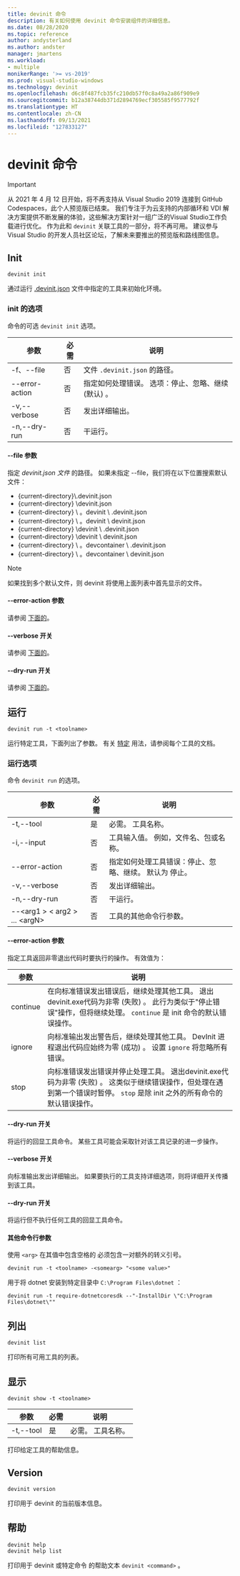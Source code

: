 ```yaml
---
title: devinit 命令
description: 有关如何使用 devinit 命令安装组件的详细信息。
ms.date: 08/28/2020
ms.topic: reference
author: andysterland
ms.author: andster
manager: jmartens
ms.workload:
- multiple
monikerRange: '>= vs-2019'
ms.prod: visual-studio-windows
ms.technology: devinit
ms.openlocfilehash: d6c8f487fcb35fc210db57f0c8a49a2a86f909e9
ms.sourcegitcommit: b12a38744db371d2894769ecf305585f9577792f
ms.translationtype: HT
ms.contentlocale: zh-CN
ms.lasthandoff: 09/13/2021
ms.locfileid: "127833127"
---
```

# <a name="devinit-commands"></a>devinit 命令

> [!IMPORTANT]
> 从 2021 年 4 月 12 日开始，将不再支持从 Visual Studio 2019 连接到 GitHub Codespaces，此个人预览版已结束。 我们专注于为云支持的内部循环和 VDI 解决方案提供不断发展的体验，这些解决方案针对一组广泛的Visual Studio工作负载进行优化。 作为此和 `devinit` 关联工具的一部分，将不再可用。 建议参与 Visual Studio 的开发人员社区论坛，了解未来要推出的预览版和路线图信息。

## <a name="init"></a>Init

```console
devinit init
```

通过运行 [.devinit.json](devinit-json.md) 文件中指定的工具来初始化环境。

### <a name="options-for-init"></a>init 的选项

命令的可选 `devinit init` 选项。

| 参数             | 必需 | 说明                                                               |
|----------------------|----------|---------------------------------------------------------------------------|
| -f、--file            | 否       | 文件 `.devinit.json` 的路径。                                         |
| --error-action       | 否       | 指定如何处理错误。 选项：停止、忽略、继续 (默认) 。|
| -v,--verbose         | 否       | 发出详细输出。                                                      |
| -n,--dry-run         | 否       | 干运行。                                                                  |

#### <a name="--file-argument"></a>--file 参数

指定 _devinit.json 文件_ 的路径。 如果未指定 --file，我们将在以下位置搜索默认文件：

* {current-directory}\\.devinit.json
* {current-directory} \\devinit.json
* {current-directory} \\ 。devinit \\ .devinit.json
* {current-directory} \\ 。devinit \\ devinit.json
* {current-directory} \\devinit \\ .devinit.json
* {current-directory} \\devinit \\ devinit.json
* {current-directory} \\ 。devcontainer \\ .devinit.json
* {current-directory} \\ 。devcontainer \\ devinit.json

> [!NOTE]
> 如果找到多个默认文件，则 devinit 将使用上面列表中首先显示的文件。

#### <a name="--error-action-argument"></a>--error-action 参数

请参阅 [下面的](#options-for-run)。

#### <a name="--verbose-switch"></a>--verbose 开关

请参阅 [下面的](#options-for-run)。

#### <a name="--dry-run-switch"></a>--dry-run 开关

请参阅 [下面的](#options-for-run)。

## <a name="run"></a>运行

```console
devinit run -t <toolname>
```

运行特定工具，下面列出了参数。 有关 [特定](devinit-tool-list.md) 用法，请参阅每个工具的文档。

### <a name="options-for-run"></a>运行选项

命令 `devinit run` 的选项。

| 参数                                      | 必需 | 说明                                                                          |
|-----------------------------------------------|----------|--------------------------------------------------------------------------------------|
| -t,--tool                                     | 是      | 必需。 工具名称。                                                             |
| -i,--input                                    | 否       | 工具输入值。 例如，文件名、包或名称。                     |
| --error-action                                | 否       | 指定如何处理工具错误：停止、忽略、继续。 默认为 停止。 |
| -v,--verbose                                  | 否       | 发出详细输出。                                                                 |
| -n,--dry-run                                  | 否       | 干运行。                                                                             |
| --&lt;arg1 &gt; &lt; arg2 &gt; ... &lt;argN&gt;  | 否       | 工具的其他命令行参数。                                       |

#### <a name="--error-action-argument"></a>--error-action 参数

指定工具返回非零退出代码时要执行的操作。 有效值为：

| 参数 | 说明                                                                                                                                                                                                                                                                           |
|----------|---------------------------------------------------------------------------------------------------------------------------------------------------------------------------------------------------------------------------------------------------------------------------------------|
| continue | 在向标准错误发出错误后，继续处理其他工具。 退出devinit.exe代码为非零 (失败) 。 此行为类似于"停止错误"操作，但将继续处理。 `continue` 是 init 命令的默认错误操作。              |
| ignore   | 向标准输出发出警告后，继续处理其他工具。 DevInit 进程退出代码应始终为零 (成功) 。 设置 `ignore` 将忽略所有错误。                                                                                                      |
| stop     | 向标准错误发出错误并停止处理工具。 退出devinit.exe代码为非零 (失败) 。 这类似于继续错误操作，但处理在遇到第一个错误时暂停。 `stop` 是除 init 之外的所有命令的默认错误操作。 |

#### <a name="--dry-run-switch"></a>--dry-run 开关

将运行的回显工具命令。 某些工具可能会采取针对该工具记录的进一步操作。 

#### <a name="--verbose-switch"></a>--verbose 开关

向标准输出发出详细输出。 如果要执行的工具支持详细选项，则将详细开关传播到该工具。

#### <a name="--dry-run-switch"></a>--dry-run 开关

将运行但不执行任何工具的回显工具命令。

#### <a name="additional-command-line-arguments"></a>其他命令行参数

使用 `<arg>` 在其值中包含空格的 必须包含一对额外的转义引号。

```console
devinit run -t <toolname> -<somearg> "<some value>"
```

用于将 dotnet 安装到特定目录中 `C:\Program Files\dotnet` ：

```console
devinit run -t require-dotnetcoresdk --"-InstallDir \"C:\Program Files\dotnet\""
```

## <a name="list"></a>列出

```console
devinit list
```

打印所有可用工具的列表。

## <a name="show"></a>显示

```console
devinit show -t <toolname>
```

| 参数       | 必需 | 说明                                                                          |
|----------------|----------|--------------------------------------------------------------------------------------|
| -t,--tool      | 是      | 必需。 工具名称。                                                             |

打印给定工具的帮助信息。

## <a name="version"></a>Version

```console
devinit version
```

打印用于 devinit 的当前版本信息。

## <a name="help"></a>帮助

```console
devinit help
devinit help list
```

打印用于 devinit 或特定命令 的帮助文本 `devinit <command>` 。
 
